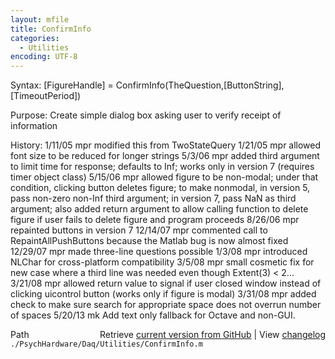 ```yaml
---
layout: mfile
title: ConfirmInfo
categories:
  - Utilities
encoding: UTF-8
---
```


 Syntax: \[FigureHandle\] = ConfirmInfo\(TheQuestion,\[ButtonString\],\[TimeoutPeriod\]\)

 Purpose: Create simple dialog box asking user to verify receipt of information

 History: 1/11/05       mpr     modified this from TwoStateQuery
                     1/21/05        mpr     allowed font size to be reduced for longer strings
           5/3/06    mpr   added third argument to limit time for response;
                           defaults to Inf; works only in version 7 \(requires
                           timer object class\)
                     5/15/06        mpr     allowed figure to be non-modal; under that
                           condition, clicking button deletes figure; to make
                           nonmodal, in version 5, pass non-zero non-Inf third
                           argument; in version 7, pass NaN as third argument;
                           also added return argument to allow calling function
                           to delete figure if user fails to delete figure and
                           program proceeds
          8/26/06    mpr   repainted buttons in version 7
         12/14/07    mpr   commented call to RepaintAllPushButtons because
                           the Matlab bug is now almost fixed
         12/29/07    mpr   made three-line questions possible
                     1/3/08         mpr     introduced NLChar for cross-platform compatibility
          3/5/08     mpr   small cosmetic fix for new case where a third line
                           was needed even though Extent\(3\) < 2...
          3/21/08    mpr   allowed return value to signal if user closed window
                           instead of clicking uicontrol button \(works only if
                           figure is modal\)
          3/31/08    mpr   added check to make sure search for appropriate
                           space does not overrun number of spaces
          5/20/13    mk Add text only fallback for Octave and non-GUI.


<div class="code_header" style="text-align:right;">
  <span style="float:left;">Path&nbsp;&nbsp;</span> <span class="counter">Retrieve <a href=
  "https://raw.github.com/Psychtoolbox-3/Psychtoolbox-3/beta/./PsychHardware/Daq/Utilities/ConfirmInfo.m">current version from GitHub</a> | View <a href=
  "https://github.com/Psychtoolbox-3/Psychtoolbox-3/commits/beta/./PsychHardware/Daq/Utilities/ConfirmInfo.m">changelog</a></span>
</div>
<div class="code">
  <code>./PsychHardware/Daq/Utilities/ConfirmInfo.m</code>
</div>
